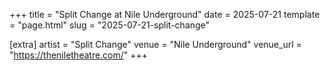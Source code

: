 +++
title = "Split Change at Nile Underground"
date = 2025-07-21
template = "page.html"
slug = "2025-07-21-split-change"

[extra]
artist = "Split Change"
venue = "Nile Underground"
venue_url = "https://theniletheatre.com/"
+++
